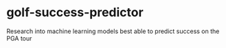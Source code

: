 # golf-success-predictor
Research into machine learning models best able to predict success on the PGA tour
